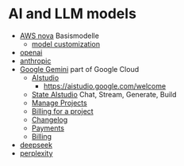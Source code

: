 # AI and LLM models

* [AWS nova](https://aws.amazon.com/de/ai/generative-ai/nova/)
  Basismodelle
  + [model customization](https://aws.amazon.com/de/ai/generative-ai/nova/customization/)
* [openai](https://platform.openai.com/docs/overview)
* [anthropic](https://console.anthropic.com/)
* [Google Gemini]() part of Google Cloud
  + [AIstudio](https://aistudio.google.com/)
    - https://aistudio.google.com/welcome
  + [State AIstudio](https://aistudio.google.com/status)
    Chat, Stream, Generate, Build
  + [Manage Projects](https://cloud.google.com/resource-manager/docs/creating-managing-projects?hl=de)
  + [Billing for a project](https://cloud.google.com/billing/docs/how-to/modify-project?hl=de#enable_billing_for_a_new_project)
  + [Changelog](https://ai.google.dev/gemini-api/docs/changelog?hl=de)
  + [Payments](https://support.google.com/paymentscenter/answer/9028746)
  + [Billing](https://console.cloud.google.com/billing/)
* [deepseek](https://platform.deepseek.com/usage)
* [perplexity](https://www.perplexity.ai/account/api/group)

